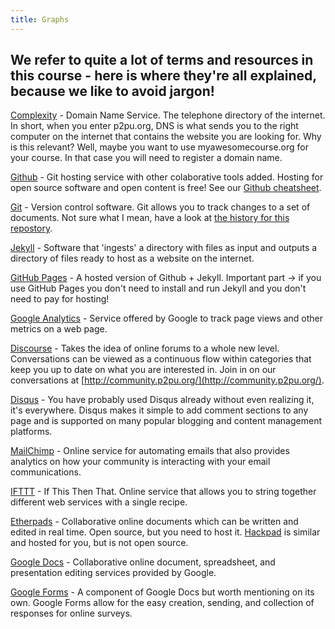```yaml
---
title: Graphs
---
```


## We refer to quite a lot of terms and resources in this course - here is where they're all explained, because we like to avoid jargon!


[Complexity](csc313-lecture-complexity.pdf) - Domain Name Service. The telephone directory of the internet. In short, when you enter p2pu.org, DNS is what sends you to the right computer on the internet that contains the website you are looking for. Why is this relevant? Well, maybe you want to use myawesomecourse.org for your course. In that case you will need to register a domain name.

[Github](https://github.com) - Git hosting service with other colaborative tools added. Hosting for open source software and open content is free! See our [Github cheatsheet](http://howto.p2pu.org/modules/references/github-cheatsheet/).

[Git](http://git-scm.com) - Version control software. Git allows you to track changes to a set of documents. Not sure what I mean, have a look at [the history for this repostory](https://github.com/p2pu/course-in-a-box/commits/gh-pages).

[Jekyll](http://jekyllrb.com) - Software that 'ingests' a directory with files as input and outputs a directory of files ready to host as a website on the internet.

[GitHub Pages](https://pages.github.com) - A hosted version of Github + Jekyll. Important part -> if you use GitHub Pages you don't need to install and run Jekyll and you don't need to pay for hosting!

[Google Analytics](http://www.google.com/analytics/) - Service offered by Google to track page views and other metrics on a web page.

[Discourse](http://www.discourse.org) - Takes the idea of online forums to a whole new level.  Conversations can be viewed as a continuous flow within categories that keep you up to date on what you are interested in.  Join in on our conversations at [http://community.p2pu.org/](http://community.p2pu.org/).

[Disqus](https://disqus.com) - You have probably used Disqus already without even realizing it, it's everywhere.  Disqus makes it simple to add comment sections to any page and is supported on many popular blogging and content management platforms.

[MailChimp](http://mailchimp.com) - Online service for automating emails that also provides analytics on how your community is interacting with your email communications.

[IFTTT](https://ifttt.com) - If This Then That. Online service that allows you to string together different web services with a single recipe.

[Etherpads](http://etherpad.org) - Collaborative online documents which can be written and edited in real time. Open source, but you need to host it. [Hackpad](https://hackpad.com) is similar and hosted for you, but is not open source.

[Google Docs](http://www.google.com/docs/about/) - Collaborative online document, spreadsheet, and presentation editing services provided by Google.

[Google Forms](https://www.google.co.uk/forms/about/) - A component of Google Docs but worth mentioning on its own.  Google Forms allow for the easy creation, sending, and collection of responses for online surveys.
